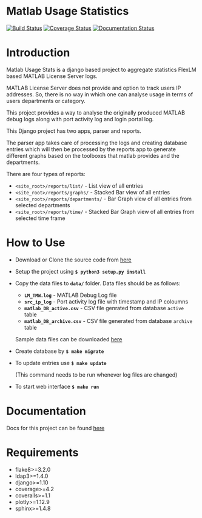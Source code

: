 # Matlab Usage Statistics
[![Build Status](https://travis-ci.org/akshaykhadse/matlab-usage-stats.svg?branch=master)](https://travis-ci.org/akshaykhadse/matlab-usage-stats)
[![Coverage Status](https://coveralls.io/repos/github/akshaykhadse/matlab-usage-stats/badge.svg?branch=master)](https://coveralls.io/github/akshaykhadse/matlab-usage-stats?branch=master)
[![Documentation Status](https://readthedocs.org/projects/matlab-usage-stats/badge/?version=latest)](http://matlab-usage-stats.readthedocs.io/en/latest/?badge=latest)

Introduction
============

Matlab Usage Stats is a django based project to aggregate statistics FlexLM based MATLAB License Server logs.

MATLAB License Server does not provide and option to track users IP addresses. So, there is no way in which one can analyse usage in terms of users departments or category.

This project provides a way to analyse the originally produced MATLAB debug logs along with port activity log and login portal log.

This Django project has two apps, parser and reports.

The parser app takes care of processing the logs and creating database entries which will then be processed by the reports app to generate different graphs based on the toolboxes that matlab provides and the departments.

There are four types of reports:

- `<site_root>/reports/list/` - List view of all entries
- `<site_root>/reports/graphs/` - Stacked Bar view of all entries
- `<site_root>/reports/departments/` - Bar Graph view of all entries from selected departments
- `<site_root>/reports/time/` - Stacked Bar Graph view of all entries from selected time frame

How to Use
==========

- Download or Clone the source code from [here](https://github.com/akshaykhadse/matlab-usage-stats/)
- Setup the project using **`$ python3 setup.py install`**
- Copy the data files to **`data/`** folder. Data files should be as follows:

  - **`LM_TMW.log`** - MATLAB Debug Log file
  - **`src_ip_log`** - Port activity log file with timestamp and IP coloumns
  - **`matlab_DB_active.csv`** - CSV file genrated from database `active` table
  - **`matlab_DB_archive.csv`** - CSV file generated from database `archive` table

  Sample data files can be downloaded [here](https://drive.google.com/drive/folders/0B8bbv1FqBgBVZ1NBdWE4VGd2Zlk?usp=sharing)

- Create database by **`$ make migrate`**
- To update entries use **`$ make update`**

  (This command needs to be run whenever log files are changed)

- To start web interface **`$ make run`**

Documentation
=============
Docs for this project can be found [here](https://matlab-usage-stats.readthedocs.io/)

Requirements
============

- flake8>=3.2.0
- ldap3>=1.4.0
- django>=1.10
- coverage>=4.2
- coveralls>=1.1
- plotly>=1.12.9
- sphinx>=1.4.8
